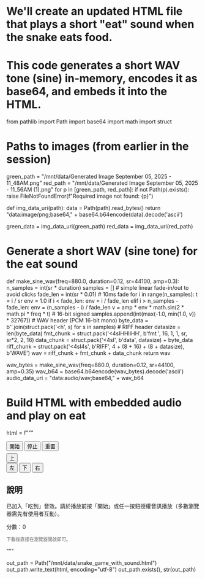 # We'll create an updated HTML file that plays a short "eat" sound when the snake eats food.
# This code generates a short WAV tone (sine) in-memory, encodes it as base64, and embeds it into the HTML.
from pathlib import Path
import base64
import math
import struct

# Paths to images (from earlier in the session)
green_path = "/mnt/data/Generated Image September 05, 2025 - 11_48AM.png"
red_path = "/mnt/data/Generated Image September 05, 2025 - 11_56AM (1).png"
for p in [green_path, red_path]:
    if not Path(p).exists():
        raise FileNotFoundError(f"Required image not found: {p}")

def img_data_uri(path):
    data = Path(path).read_bytes()
    return "data:image/png;base64," + base64.b64encode(data).decode('ascii')

green_data = img_data_uri(green_path)
red_data = img_data_uri(red_path)

# Generate a short WAV (sine tone) for the eat sound
def make_sine_wav(freq=880.0, duration=0.12, sr=44100, amp=0.3):
    n_samples = int(sr * duration)
    samples = []
    # simple linear fade-in/out to avoid clicks
    fade_len = int(sr * 0.01)  # 10ms fade
    for i in range(n_samples):
        t = i / sr
        env = 1.0
        if i < fade_len:
            env = i / fade_len
        elif i > n_samples - fade_len:
            env = (n_samples - i) / fade_len
        v = amp * env * math.sin(2 * math.pi * freq * t)
        # 16-bit signed
        samples.append(int(max(-1.0, min(1.0, v)) * 32767))
    # WAV header (PCM 16-bit mono)
    byte_data = b''.join(struct.pack('<h', s) for s in samples)
    # RIFF header
    datasize = len(byte_data)
    fmt_chunk = struct.pack('<4sIHHIIHH', b'fmt ', 16, 1, 1, sr, sr*2, 2, 16)
    data_chunk = struct.pack('<4sI', b'data', datasize) + byte_data
    riff_chunk = struct.pack('<4sI4s', b'RIFF', 4 + (8 + 16) + (8 + datasize), b'WAVE')
    wav = riff_chunk + fmt_chunk + data_chunk
    return wav

wav_bytes = make_sine_wav(freq=880.0, duration=0.12, sr=44100, amp=0.35)
wav_b64 = base64.b64encode(wav_bytes).decode('ascii')
audio_data_uri = "data:audio/wav;base64," + wav_b64

# Build HTML with embedded audio and play on eat
html = f"""<!doctype html>
<html lang="zh-Hant">
<head>
<meta charset="utf-8" />
<meta name="viewport" content="width=device-width,initial-scale=1" />
<title>貪食蛇（含吃到音效）</title>
<style>
  body {{ font-family: system-ui, -apple-system, "Segoe UI", Roboto, "Helvetica Neue", Arial; display:flex; gap:20px; align-items:flex-start; padding:20px; background:#fff7f7; }}
  #gameArea {{ background:#fff; border:1px solid #e6bcbc; padding:12px; border-radius:8px; box-shadow:0 6px 18px rgba(0,0,0,0.04); }}
  canvas {{ display:block; background:#fff5f5; border-radius:6px; }}
  .controls {{ display:grid; gap:12px; margin-top:12px; align-items:center; }}
  .row {{ display:flex; gap:12px; justify-content:center; }}
  button {{ padding:10px 16px; border-radius:10px; border:1px solid #d99; background:#fff; cursor:pointer; user-select:none; font-size:16px; }}
  button:active {{ transform:translateY(1px); }}
  .dir {{ width:84px; height:84px; font-size:22px; border-radius:12px; display:flex; align-items:center; justify-content:center; }}
  .main-btn {{ padding:12px 18px; font-size:16px; border-radius:12px; }}
  #info {{ margin-left:12px; max-width:360px; }}
  h2{{ margin:0 0 8px 0; font-size:18px; }}
  @media (max-width:600px) {{ .dir {{ width:68px; height:68px; font-size:18px; }} .main-btn {{ padding:10px 14px; font-size:15px; }} }}
</style>
</head>
<body>
  <div id="gameArea">
    <canvas id="c" width="640" height="480"></canvas>
    <div class="controls" aria-label="控制按鈕">
      <div class="row" style="gap:10px;">
        <button id="startBtn" class="main-btn">開始</button>
        <button id="stopBtn" class="main-btn">停止</button>
        <button id="resetBtn" class="main-btn">重置</button>
      </div>
      <div class="row" style="margin-top:6px;">
        <button id="upBtn" class="dir" aria-label="上">上</button>
      </div>
      <div class="row" style="margin-bottom:6px;">
        <button id="leftBtn" class="dir" aria-label="左">左</button>
        <button id="downBtn" class="dir" aria-label="下">下</button>
        <button id="rightBtn" class="dir" aria-label="右">右</button>
      </div>
    </div>
  </div>

  <div id="info">
    <h2>說明</h2>
    <p>已加入「吃到」音效。請於播放前按「開始」或任一按鈕授權音訊播放（多數瀏覽器需先有使用者互動）。</p>
    <p id="score">分數：0</p>
    <p style="font-size:12px;color:#666">下載後直接在瀏覽器開啟即可。</p>
  </div>

<audio id="eatSound" src="{audio_data_uri}" preload="auto"></audio>

<script>
const headImgSrc = "{green_data}";
const foodImgSrc = "{red_data}";

const canvas = document.getElementById('c');
const ctx = canvas.getContext('2d');
const cell = 32;
const cols = Math.floor(canvas.width / cell);
const rows = Math.floor(canvas.height / cell);

let snake = [];
let dir = {{x:1,y:0}};
let nextDir = {{x:1,y:0}};
let food = {{x:0,y:0}};
let running = false;
let timer = null;
let speed = 180;
let score = 0;

const headImg = new Image(); headImg.src = headImgSrc;
const foodImg = new Image(); foodImg.src = foodImgSrc;
const eatSound = document.getElementById('eatSound');

function resetGame() {{
  snake = [
    {{x: Math.floor(cols/2)-1, y: Math.floor(rows/2)}},
    {{x: Math.floor(cols/2)-2, y: Math.floor(rows/2)}}
  ];
  dir = {{x:1,y:0}}; nextDir = {{x:1,y:0}};
  score = 0;
  placeFood();
  updateScore();
  draw();
  stopLoop();
}}

function startLoop() {{
  if (running) return;
  running = true;
  if (timer) clearInterval(timer);
  timer = setInterval(step, speed);
}}

function stopLoop() {{
  running = false;
  if (timer) clearInterval(timer);
  timer = null;
}}

function placeFood() {{
  let tries = 0;
  while (true) {{
    const x = Math.floor(Math.random()*cols);
    const y = Math.floor(Math.random()*rows);
    if (!snake.some(s=>s.x===x && s.y===y)) {{ food = {{x,y}}; break; }}
    tries++; if (tries>1000) break;
  }}
}}

function step() {{
  if ((nextDir.x !== -dir.x) || (nextDir.y !== -dir.y)) dir = {{...nextDir}};
  const newHead = {{x: snake[0].x + dir.x, y: snake[0].y + dir.y}};

  // collisions
  if (newHead.x < 0 || newHead.x >= cols || newHead.y < 0 || newHead.y >= rows) {{ gameOver(); return; }}
  if (snake.some(seg=>seg.x===newHead.x && seg.y===newHead.y)) {{ gameOver(); return; }}

  const ate = (newHead.x === food.x && newHead.y === food.y);

  snake.unshift(newHead);

  if (ate) {{
    score += 1; updateScore();
    // play sound (reset to 0 so repeated plays work)
    try {{ eatSound.currentTime = 0; eatSound.play(); }} catch(e) {{ /* play may be blocked until user interacts */ }}
    placeFood();
  }} else {{
    snake.pop();
  }}

  draw();
}}

function gameOver() {{
  stopLoop();
  alert('遊戲結束！分數：' + score);
}}

function draw() {{
  ctx.clearRect(0,0,canvas.width,canvas.height);

  // grid
  ctx.strokeStyle = 'rgba(0,0,0,0.02)';
  for (let i=0;i<=cols;i++) {{ ctx.beginPath(); ctx.moveTo(i*cell,0); ctx.lineTo(i*cell,canvas.height); ctx.stroke(); }}
  for (let j=0;j<=rows;j++) {{ ctx.beginPath(); ctx.moveTo(0,j*cell); ctx.lineTo(canvas.width,j*cell); ctx.stroke(); }}

  // draw food
  if (foodImg.complete) ctx.drawImage(foodImg, food.x*cell, food.y*cell, cell, cell); else foodImg.onload = ()=> draw();

  // body
  for (let i=1;i<snake.length;i++) {{ 
    const s = snake[i];
    const x = s.x*cell + 4;
    const y = s.y*cell + 4;
    const size = cell - 8;
    ctx.fillStyle = '#ff4d4d';
    ctx.fillRect(x, y, size, size);
    ctx.strokeStyle = 'rgba(0,0,0,0.06)';
    ctx.strokeRect(x, y, size, size);
  }}

  // head
  if (headImg.complete) ctx.drawImage(headImg, snake[0].x*cell, snake[0].y*cell, cell, cell); else headImg.onload = ()=> draw();
}}

function setDirection(dx,dy) {{
  if (snake.length > 1 && dx === -dir.x && dy === -dir.y) return;
  nextDir = {{x:dx,y:dy}};
}}

// button listeners
document.getElementById('startBtn').addEventListener('click', ()=> startLoop());
document.getElementById('stopBtn').addEventListener('click', ()=> stopLoop());
document.getElementById('resetBtn').addEventListener('click', ()=> resetGame());
document.getElementById('upBtn').addEventListener('click', ()=> setDirection(0,-1));
document.getElementById('downBtn').addEventListener('click', ()=> setDirection(0,1));
document.getElementById('leftBtn').addEventListener('click', ()=> setDirection(-1,0));
document.getElementById('rightBtn').addEventListener('click', ()=> setDirection(1,0));

window.addEventListener('keydown', (e)=> {{ 
  if (['ArrowUp','ArrowDown','ArrowLeft','ArrowRight'].includes(e.key)) e.preventDefault();
  if (e.key === 'ArrowUp') setDirection(0,-1);
  if (e.key === 'ArrowDown') setDirection(0,1);
  if (e.key === 'ArrowLeft') setDirection(-1,0);
  if (e.key === 'ArrowRight') setDirection(1,0);
}});

function updateScore() {{ document.getElementById('score').textContent = '分數：' + score; }}

// init
resetGame();
</script>
</body>
</html>
"""

out_path = Path("/mnt/data/snake_game_with_sound.html")
out_path.write_text(html, encoding="utf-8")
out_path.exists(), str(out_path)
